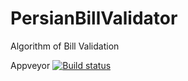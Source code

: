 # PersianBillValidator

Algorithm of Bill Validation

Appveyor [![Build status](https://ci.appveyor.com/api/projects/status/sxy73ajvv1m39jv8?svg=true)](https://ci.appveyor.com/project/MAliM1988/persianbillvalidator)